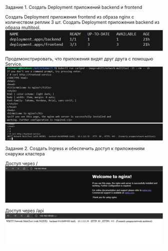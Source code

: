 Задание 1. Создать Deployment приложений backend и frontend

Создать Deployment приложения frontend из образа nginx с количеством реплик 3 шт.
Создать Deployment приложения backend из образа multitool.
![alt text](image.png)

Продемонстрировать, что приложения видят друг друга с помощью Service.
![alt text](image-1.png)
![alt text](image-2.png)

Задание 2. Создать Ingress и обеспечить доступ к приложениям снаружи кластера

Доступ через /
![alt text](image-3.png)

Доступ через /api
![alt text](image-4.png)

